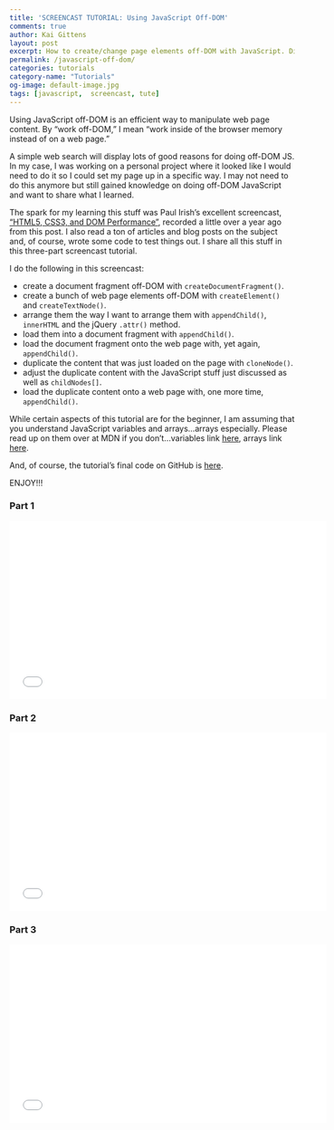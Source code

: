 ```yaml
---
title: 'SCREENCAST TUTORIAL: Using JavaScript Off-DOM'
comments: true
author: Kai Gittens
layout: post
excerpt: How to create/change page elements off-DOM with JavaScript. Discusses createDocumentFragment, cloneNode, appendChild, jQuery .attr() & more.
permalink: /javascript-off-dom/
categories: tutorials
category-name: "Tutorials"
og-image: default-image.jpg
tags: [javascript,  screencast, tute]
---
```


Using JavaScript off-DOM is an efficient way to manipulate web page content. By “work off-DOM,” I mean “work inside of the browser memory instead of on a web page.”

A simple web search will display lots of good reasons for doing off-DOM JS. In my case, I was working on a personal project where it looked like I would need to do it so I could set my page up in a specific way. I may not need to do this anymore but still gained knowledge on doing off-DOM JavaScript and want to share what I learned.

The spark for my learning this stuff was Paul Irish’s excellent screencast, [“HTML5, CSS3, and DOM Performance”][1], recorded a little over a year ago from this post. I also read a ton of articles and blog posts on the subject and, of course, wrote some code to test things out. I share all this stuff in this three-part screencast tutorial.

 [1]: http://www.youtube.com/watch?v=q_O9_C2ZjoA

I do the following in this screencast:

*   create a document fragment off-DOM with `createDocumentFragment()`.
*   create a bunch of web page elements off-DOM with `createElement()` and `createTextNode()`.
*   arrange them the way I want to arrange them with `appendChild()`, `innerHTML` and the jQuery `.attr()` method.
*   load them into a document fragment with `appendChild()`.
*   load the document fragment onto the web page with, yet again, `appendChild()`.
*   duplicate the content that was just loaded on the page with `cloneNode()`.
*   adjust the duplicate content with the JavaScript stuff just discussed as well as `childNodes[]`.
*   load the duplicate content onto a web page with, one more time, `appendChild()`.

While certain aspects of this tutorial are for the beginner, I am assuming that you understand JavaScript variables and arrays…arrays especially. Please read up on them over at MDN if you don’t…variables link [here][2], arrays link [here][3].

 [2]: https://developer.mozilla.org/en-US/docs/JavaScript/Reference/Statements/var
 [3]: https://developer.mozilla.org/en-US/docs/JavaScript/Reference/Global_Objects/Array

And, of course, the tutorial’s final code on GitHub is [here][5].

 [5]: https://github.com/kaidez/work-off-dom-tutorial

ENJOY!!!

### Part 1
<iframe width="560" height="315" src="//www.youtube.com/embed/WhQbz1Zn72Y" frameborder="0" allowfullscreen></iframe>

### Part 2
<iframe width="560" height="315" src="//www.youtube.com/embed/dGC-YAxD4pw" frameborder="0" allowfullscreen></iframe>

### Part 3
<iframe width="560" height="315" src="//www.youtube.com/embed/MUvnKrXHwwk" frameborder="0" allowfullscreen></iframe>